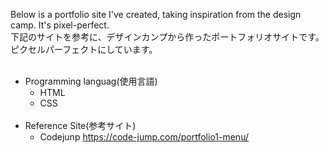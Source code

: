 Below is a portfolio site I've created, taking inspiration from the design camp. It's pixel-perfect.  
下記のサイトを参考に、デザインカンプから作ったポートフォリオサイトです。ピクセルパーフェクトにしています。
<br>
<br>
- Programming languag(使用言語)  
  - HTML  
  - CSS
    <br>
    <br>
- Reference Site(参考サイト)  
  - Codejunp https://code-jump.com/portfolio1-menu/
